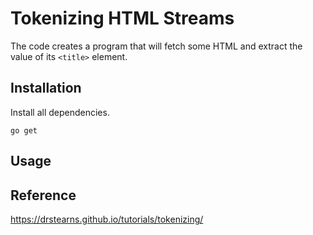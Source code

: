 # Tokenizing HTML Streams

The code creates a program that will fetch some HTML and extract the value of its `<title>` element.

## Installation

Install all dependencies.

    go get

## Usage

## Reference

https://drstearns.github.io/tutorials/tokenizing/